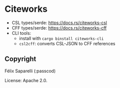 # Citeworks

- CSL types/serde: https://docs.rs/citeworks-csl
- CFF types/serde: https://docs.rs/citeworks-cff
- CLI tools:
  - install with `cargo binstall citeworks-cli`
  - `csl2cff`: converts CSL-JSON to CFF references

## Copyright

Félix Saparelli (:passcod)

License: Apache 2.0.

